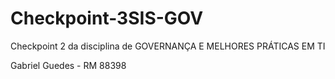 # Checkpoint-3SIS-GOV
Checkpoint 2 da disciplina de GOVERNANÇA E MELHORES PRÁTICAS EM TI

Gabriel Guedes - RM 88398
